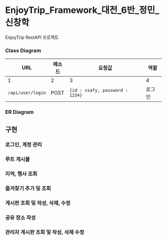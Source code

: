 # EnjoyTrip_Framework_대전_6반_정민_신창학

EnjoyTrip RestAPI 프로젝트

### Class Diagram

|URL|메소드|요청값|역할|
|---|---|---|---|
|1|2|3|4|
|`/api/user/login`|POST|`{id : ssafy, password : 1234}`|로그인|

### ER Diagram

## 구현

### 로그인, 계정 관리



### 루트 게시물

### 지역, 행사 조회

### 즐겨찾기 추가 및 조회

### 게시판 조회 및 작성, 삭제, 수정

### 공유 장소 작성

### 관리자 게시판 조회 및 작성, 삭제 수정
